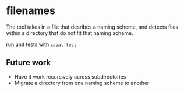 # filenames

The tool takes in a file that desribes a naming scheme, and detects files within a directory that do not fit that naming scheme. 

run unit tests with `cabal test`

## Future work
- Have it work recursively across subdirectories
- Migrate a directory from one naming scheme to another